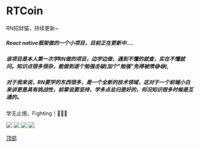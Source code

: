 # RTCoin
RN招财猫，持续更新~

##### React native框架做的一个小项目，目前正在更新中....
##### 该项目是本人第一次学RN做的项目，边学边做，遇到不懂的就查，实在不懂就问。知识点很多很杂，能做到逐个勉强击破(加个"勉强"免得被喷:sweat_smile::sweat_smile:),
##### 对于我来说，RN要学的东西很多，是一个全新的技术领域，这对于一个前端小白来讲更是具有挑战性，前辈说要坚持，学多点总归是好的，何况知识很多时候是互通的。
学无止境，Fighting！:punch::punch::punch:


![](https://raw.githubusercontent.com/ok406lhq/RTCoin/5f5cf43e5273300a193c647ccf7a3f95a877c8fe/screenshots/%E5%BE%AE%E4%BF%A1%E5%9B%BE%E7%89%87_20180627180915.png)
![](https://raw.githubusercontent.com/ok406lhq/RTCoin/5d64be6a6062ffdc9f891f09eaf97edd7b5bbe3f/screenshots/%E5%BE%AE%E4%BF%A1%E5%9B%BE%E7%89%87_20180627180923.png)
![](https://raw.githubusercontent.com/ok406lhq/RTCoin/5d64be6a6062ffdc9f891f09eaf97edd7b5bbe3f/screenshots/%E5%BE%AE%E4%BF%A1%E5%9B%BE%E7%89%87_20180627180930.jpg)
![](https://raw.githubusercontent.com/ok406lhq/RTCoin/5d64be6a6062ffdc9f891f09eaf97edd7b5bbe3f/screenshots/%E5%BE%AE%E4%BF%A1%E5%9B%BE%E7%89%87_20180627180937.jpg)

[顶部](#readme)
